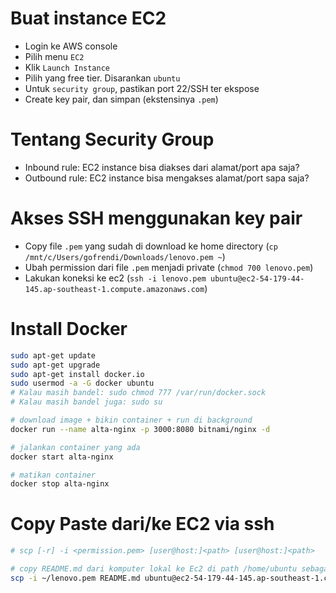 # Buat instance EC2

* Login ke AWS console
* Pilih menu `EC2`
* Klik `Launch Instance`
* Pilih yang free tier. Disarankan `ubuntu`
* Untuk `security group`, pastikan port 22/SSH ter ekspose
* Create key pair, dan simpan (ekstensinya `.pem`)

# Tentang Security Group

* Inbound rule: EC2 instance bisa diakses dari alamat/port apa saja?
* Outbound rule: EC2 instance bisa mengakses alamat/port sapa saja?

# Akses SSH menggunakan key pair

* Copy file `.pem` yang sudah di download ke home directory (`cp /mnt/c/Users/gofrendi/Downloads/lenovo.pem ~`)
* Ubah permission dari file `.pem` menjadi private (`chmod 700 lenovo.pem`)
* Lakukan koneksi ke ec2 (`ssh -i lenovo.pem ubuntu@ec2-54-179-44-145.ap-southeast-1.compute.amazonaws.com`)

# Install Docker

```sh
sudo apt-get update
sudo apt-get upgrade
sudo apt-get install docker.io
sudo usermod -a -G docker ubuntu
# Kalau masih bandel: sudo chmod 777 /var/run/docker.sock
# Kalau masih bandel juga: sudo su

# download image + bikin container + run di background
docker run --name alta-nginx -p 3000:8080 bitnami/nginx -d

# jalankan container yang ada
docker start alta-nginx

# matikan container
docker stop alta-nginx
```

# Copy Paste dari/ke EC2 via ssh

```sh
# scp [-r] -i <permission.pem> [user@host:]<path> [user@host:]<path>

# copy README.md dari komputer lokal ke Ec2 di path /home/ubuntu sebagai user ubuntu dengan permission key yang ada di lenovo.pem
scp -i ~/lenovo.pem README.md ubuntu@ec2-54-179-44-145.ap-southeast-1.compute.amazonaws.com:/home/ubuntu
```